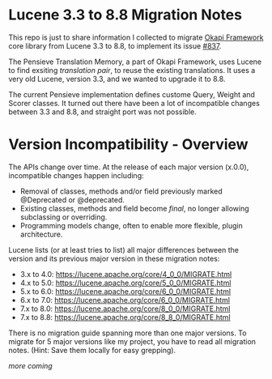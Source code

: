 # Lucene 3.3 to 8.8 Migration Notes
This repo is just to share information I collected to migrate [Okapi Framework](https://okapiframework.org/wiki/index.php?title=Main_Page) core library from Lucene 3.3 to 8.8, to implement its issue [#837](https://bitbucket.org/okapiframework/okapi/issues/837/).

The Pensieve Translation Memory, a part of Okapi Framework, uses Lucene to find exsiting *translation pair*, to reuse the existing translations. It uses a very old Lucene, version 3.3, and we wanted to upgrade it to 8.8. 

The current Pensieve implementation defines custome Query, Weight and Scorer classes. It turned out there have been a lot of incompatible changes between 3.3 and 8.8, and straight port was not possible.

# Version Incompatibility - Overview

The APIs change over time. At the release of each major version (x.0.0), incompatible changes happen including:
* Removal of classes, methods and/or field previously marked @Deprecated or @deprecated.
* Existing classes, methods and field become *final*, no longer allowing subclassing or overriding.
* Programming models change, often to enable more flexible, plugin architecture.

Lucene lists (or at least tries to list) all major differences between the version and its previous major version in these migration notes:
* 3.x to 4.0: https://lucene.apache.org/core/4_0_0/MIGRATE.html
* 4.x to 5.0: https://lucene.apache.org/core/5_0_0/MIGRATE.html
* 5.x to 6.0: https://lucene.apache.org/core/6_0_0/MIGRATE.html
* 6.x to 7.0: https://lucene.apache.org/core/6_0_0/MIGRATE.html
* 7.x to 8.0: https://lucene.apache.org/core/8_0_0/MIGRATE.html
* 7.x to 8.8: https://lucene.apache.org/core/8_8_0/MIGRATE.html

There is no migration guide spanning more than one major versions. To migrate for 5 major versions like my project, you have to read all migration notes. (Hint: Save them locally for easy grepping).

*more coming*
